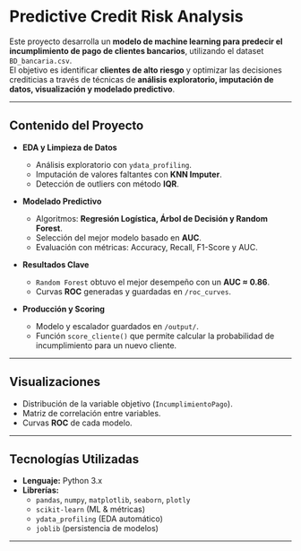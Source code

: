 # Predictive Credit Risk Analysis  

Este proyecto desarrolla un **modelo de machine learning para predecir el incumplimiento de pago de clientes bancarios**, utilizando el dataset `BD_bancaria.csv`.  
El objetivo es identificar **clientes de alto riesgo** y optimizar las decisiones crediticias a través de técnicas de **análisis exploratorio, imputación de datos, visualización y modelado predictivo**.  

---

## Contenido del Proyecto  

- **EDA y Limpieza de Datos**  
  - Análisis exploratorio con `ydata_profiling`.  
  - Imputación de valores faltantes con **KNN Imputer**.  
  - Detección de outliers con método **IQR**.  

- **Modelado Predictivo**  
  - Algoritmos: **Regresión Logística, Árbol de Decisión y Random Forest**.  
  - Selección del mejor modelo basado en **AUC**.  
  - Evaluación con métricas: Accuracy, Recall, F1-Score y AUC.  

- **Resultados Clave**  
  - `Random Forest` obtuvo el mejor desempeño con un **AUC ≈ 0.86**.  
  - Curvas **ROC** generadas y guardadas en `/roc_curves`.  

- **Producción y Scoring**  
  - Modelo y escalador guardados en `/output/`.  
  - Función `score_cliente()` que permite calcular la probabilidad de incumplimiento para un nuevo cliente.  

---

## Visualizaciones  

- Distribución de la variable objetivo (`IncumplimientoPago`).  
- Matriz de correlación entre variables.  
- Curvas **ROC** de cada modelo.  

---

## Tecnologías Utilizadas  

- **Lenguaje:** Python 3.x  
- **Librerías:**  
  - `pandas`, `numpy`, `matplotlib`, `seaborn`, `plotly`  
  - `scikit-learn` (ML & métricas)  
  - `ydata_profiling` (EDA automático)  
  - `joblib` (persistencia de modelos)  

---

 
